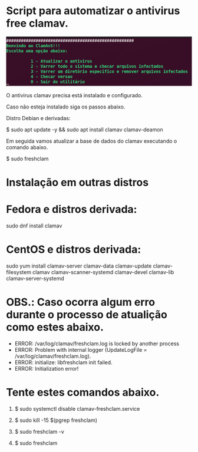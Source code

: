 

# Script para automatizar o antivirus free clamav.

![](menu.png)

O antivirus clamav precisa está instalado e configurado.

Caso não esteja instalado siga os passos abaixo.

Distro Debian e derivadas:

$ sudo apt update -y && sudo apt install clamav clamav-deamon

Em seguida vamos atualizar a base de dados do clamav executando o comando abaixo.

$ sudo freshclam

# Instalação em outras distros

# Fedora e distros derivada:

sudo dnf install clamav

# CentOS e distros derivada:

sudo yum install clamav-server clamav-data clamav-update clamav-filesystem clamav clamav-scanner-systemd clamav-devel clamav-lib clamav-server-systemd

# OBS.: Caso ocorra algum erro durante o processo de atualição como estes abaixo.

- ERROR: /var/log/clamav/freshclam.log is locked by another process
- ERROR: Problem with internal logger (UpdateLogFile = /var/log/clamav/freshclam.log).
- ERROR: initialize: libfreshclam init failed.
- ERROR: Initialization error!

# Tente estes comandos abaixo.

1. $ sudo systemctl disable clamav-freshclam.service
2. $ sudo kill -15 $(pgrep freshclam)
3. $ sudo freshclam -v

4. $ sudo freshclam

